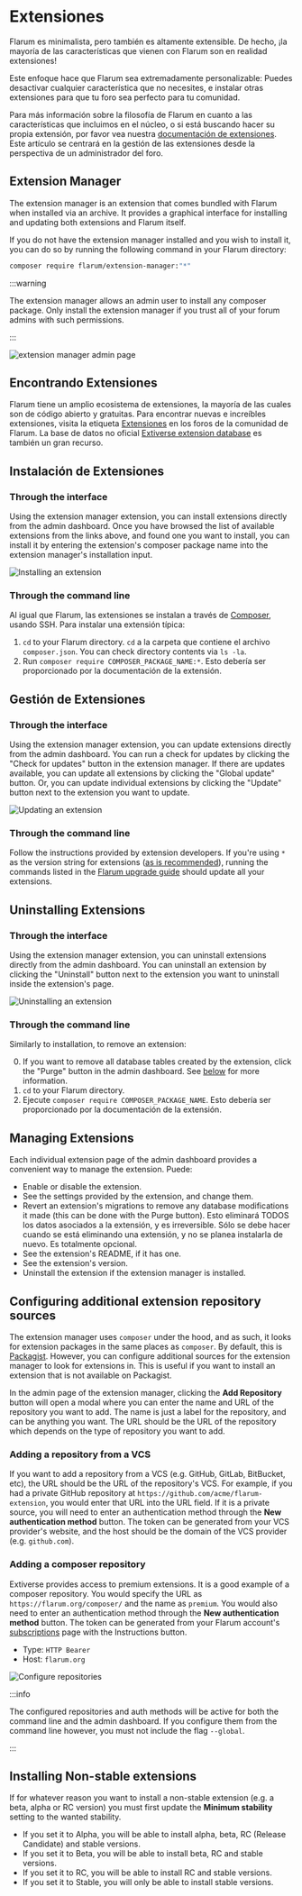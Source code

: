 # Extensiones

Flarum es minimalista, pero también es altamente extensible. De hecho, ¡la mayoría de las características que vienen con Flarum son en realidad extensiones!

Este enfoque hace que Flarum sea extremadamente personalizable: Puedes desactivar cualquier característica que no necesites, e instalar otras extensiones para que tu foro sea perfecto para tu comunidad.

Para más información sobre la filosofía de Flarum en cuanto a las características que incluimos en el núcleo, o si está buscando hacer su propia extensión, por favor vea nuestra [documentación de extensiones](extend/README.md). Este artículo se centrará en la gestión de las extensiones desde la perspectiva de un administrador del foro.

## Extension Manager

The extension manager is an extension that comes bundled with Flarum when installed via an archive. It provides a graphical interface for installing and updating both extensions and Flarum itself.

If you do not have the extension manager installed and you wish to install it, you can do so by running the following command in your Flarum directory:

```bash
composer require flarum/extension-manager:"*"
```

:::warning

The extension manager allows an admin user to install any composer package. Only install the extension manager if you trust all of your forum admins with such permissions.

:::

![extension manager admin page](https://github.com/flarum/docs/assets/20267363/d0e1f7a5-e194-4acd-af63-7b8ddd95c26b)


## Encontrando Extensiones

Flarum tiene un amplio ecosistema de extensiones, la mayoría de las cuales son de código abierto y gratuitas. Para encontrar nuevas e increíbles extensiones, visita la etiqueta [Extensiones](https://discuss.flarum.org/t/extensions) en los foros de la comunidad de Flarum. La base de datos no oficial [Extiverse extension database](https://extiverse.com/) es también un gran recurso.

## Instalación de Extensiones

### Through the interface

Using the extension manager extension, you can install extensions directly from the admin dashboard. Once you have browsed the list of available extensions from the links above, and found one you want to install, you can install it by entering the extension's composer package name into the extension manager's installation input.

![Installing an extension](/en/img/install-extension.png)

### Through the command line

Al igual que Flarum, las extensiones se instalan a través de [Composer](https://getcomposer.org), usando SSH. Para instalar una extensión típica:

1. `cd` to your Flarum directory. `cd` a la carpeta que contiene el archivo `composer.json`. You can check directory contents via `ls -la`.
2. Run `composer require COMPOSER_PACKAGE_NAME:*`. Esto debería ser proporcionado por la documentación de la extensión.

## Gestión de Extensiones

### Through the interface

Using the extension manager extension, you can update extensions directly from the admin dashboard. You can run a check for updates by clicking the "Check for updates" button in the extension manager. If there are updates available, you can update all extensions by clicking the "Global update" button. Or, you can update individual extensions by clicking the "Update" button next to the extension you want to update.

![Updating an extension](/en/img/update-extension.png)

### Through the command line

Follow the instructions provided by extension developers. If you're using `*` as the version string for extensions ([as is recommended](composer.md)), running the commands listed in the [Flarum upgrade guide](update.md) should update all your extensions.

## Uninstalling Extensions

### Through the interface

Using the extension manager extension, you can uninstall extensions directly from the admin dashboard. You can uninstall an extension by clicking the "Uninstall" button next to the extension you want to uninstall inside the extension's page.

![Uninstalling an extension](/en/img/uninstall-extension.png)

### Through the command line

Similarly to installation, to remove an extension:

0. If you want to remove all database tables created by the extension, click the "Purge" button in the admin dashboard. See [below](#managing-extensions) for more information.
1. `cd` to your Flarum directory.
2. Ejecute `composer require COMPOSER_PACKAGE_NAME`. Esto debería ser proporcionado por la documentación de la extensión.

## Managing Extensions

Each individual extension page of the admin dashboard provides a convenient way to manage the extension. Puede:

- Enable or disable the extension.
- See the settings provided by the extension, and change them.
- Revert an extension's migrations to remove any database modifications it made (this can be done with the Purge button). Esto eliminará TODOS los datos asociados a la extensión, y es irreversible. Sólo se debe hacer cuando se está eliminando una extensión, y no se planea instalarla de nuevo. Es totalmente opcional.
- See the extension's README, if it has one.
- See the extension's version.
- Uninstall the extension if the extension manager is installed.

## Configuring additional extension repository sources

The extension manager uses `composer` under the hood, and as such, it looks for extension packages in the same places as `composer`. By default, this is [Packagist](https://packagist.org/). However, you can configure additional sources for the extension manager to look for extensions in. This is useful if you want to install an extension that is not available on Packagist.

In the admin page of the extension manager, clicking the **Add Repository** button will open a modal where you can enter the name and URL of the repository you want to add. The name is just a label for the repository, and can be anything you want. The URL should be the URL of the repository which depends on the type of repository you want to add.

### Adding a repository from a VCS

If you want to add a repository from a VCS (e.g. GitHub, GitLab, BitBucket, etc), the URL should be the URL of the repository's VCS. For example, if you had a private GitHub repository at `https://github.com/acme/flarum-extension`, you would enter that URL into the URL field. If it is a private source, you will need to enter an authentication method through the **New authentication method** button. The token can be generated from your VCS provider's website, and the host should be the domain of the VCS provider (e.g. `github.com`).

### Adding a composer repository

Extiverse provides access to premium extensions. It is a good example of a composer repository. You would specify the URL as `https://flarum.org/composer/` and the name as `premium`. You would also need to enter an authentication method through the **New authentication method** button. The token can be generated from your Flarum account's [subscriptions](https://flarum.org/dashboard/subscriptions) page with the Instructions button.

* Type: `HTTP Bearer`
* Host: `flarum.org`

![Configure repositories](/en/img/config-repositories.png)

:::info

The configured repositories and auth methods will be active for both the command line and the admin dashboard. If you configure them from the command line however, you must not include the flag `--global`.

:::

## Installing Non-stable extensions

If for whatever reason you want to install a non-stable extension (e.g. a beta, alpha or RC version) you must first update the **Minimum stability** setting to the wanted stability.

* If you set it to Alpha, you will be able to install alpha, beta, RC (Release Candidate) and stable versions.
* If you set it to Beta, you will be able to install beta, RC and stable versions.
* If you set it to RC, you will be able to install RC and stable versions.
* If you set it to Stable, you will only be able to install stable versions.

